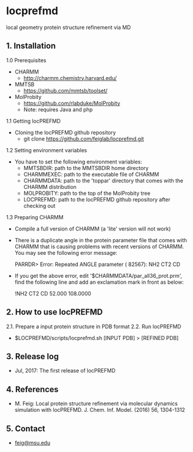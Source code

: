 # locprefmd
local geometry protein structure refinement via MD

## 1. Installation
1.0 Prerequisites
 * CHARMM
    * http://charmm.chemistry.harvard.edu/
 * MMTSB
    * https://github.com/mmtsb/toolset/
 * MolProbity
    * https://github.com/rlabduke/MolProbity
    * Note: requires Java and php

1.1 Getting locPREFMD
 * Cloning the locPREFMD github repository
    * git clone https://github.com/feiglab/locprefmd.git

1.2 Setting environment variables
  * You have to set the following environment variables: 
    * MMTSBDIR: path to the MMTSBDIR home directory
    * CHARMMEXEC: path to the executable file of CHARMM 
    * CHARMMDATA: path to the 'toppar' directory that comes with the CHARMM distribution
    * MOLPROBITY: path to the top of the MolProbity tree
    * LOCPREFMD: path to the locPREFMD github repository after checking out

1.3 Preparing CHARMM
  * Compile a full version of CHARMM (a 'lite' version will not work)
  * There is a duplicate angle in the protein parameter file that comes with CHARMM that is causing problems with recent versions of CHARMM. You may see the following error message:
  
      PARRDR> Error: Repeated ANGLE parameter ( 82567): NH2   CT2   CD
  
  * If you get the above error, edit '$CHARMMDATA/par_all36_prot.prm', find the following line and add an exclamation mark in front as below:
  
      !NH2  CT2  CD    52.000   108.0000

## 2. How to use locPREFMD
2.1. Prepare a input protein structure in PDB format
2.2. Run locPREFMD
  * $LOCPREFMD/scripts/locprefmd.sh [INPUT PDB] > [REFINED PDB]

## 3. Release log
  * Jul, 2017: The first release of locPREFMD

## 4. References
  * M. Feig: Local protein structure refinement via molecular dynamics simulation with locPREFMD. J. Chem. Inf. Model. (2016) 56, 1304-1312

## 5. Contact
  * feig@msu.edu

